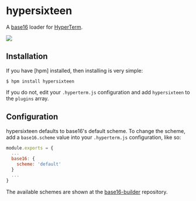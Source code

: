 # hypersixteen

A [base16](https://github.com/chriskempson/base16) loader for [HyperTerm](https://github.com/zeit/hyperterm).

![](https://i.imgur.com/Txrapcf.gif)

## Installation

If you have [hpm] installed, then installing is very simple:

```shell
$ hpm install hypersixteen
```

If you do not, edit your `.hyperterm.js` configuration and add `hypersixteen` to the `plugins` array.

## Configuration

hypersixteen defaults to base16's default scheme. To change the scheme, add a `base16.scheme` value into your `.hyperterm.js` configuration, like so:

```javascript
module.exports = {
  ...
  base16: {
    scheme: 'default'
  }
  ...
}
```

The available schemes are shown at the [base16-builder](https://github.com/chriskempson/base16-builder/tree/master/schemes) repository.